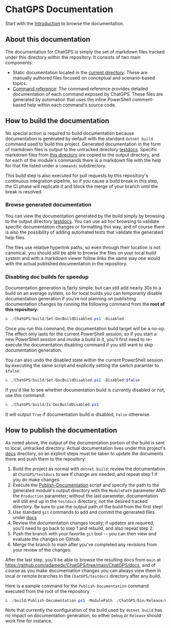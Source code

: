 ChatGPS Documentation
=====================

Start with the [Introduction](Introduction.md) to browse the documentation.

## About this documentation

The documentation for ChatGPS is simply the set of markdown files tracked under this directory within the repository. It consists of two main components:

* Static documentation located in the [current directory](.): These are manually authored files focused on conceptual and scenario-based topics.
* [Command reference](CommandReference.md): The command reference provides detailed documentation of each command exposed by ChatGPS. These files are generated by automation that uses the inline PowerShell comment-based help within each command's source code.

## How to build the documentation

No special action is required to build documentation because documentation is generated by default with the standard `dotnet build` command used to build this project. Generated documentation in the form of markdown files is output to the untracked directory [testdocs](../testdocs). Specific markdown files from [this directory](.) are copied to the output directory, and for each of the module's commands there is a markdown file with the help for that file listed under a `commands` subdirectory.

This build step is also executed for pull requests by this repository's continuous integration pipeline, so if you cause a build break in this step, the CI phase will replicate it and block the merge of your branch until the break is resolved.

### Browse generated documentation

You can view the documentation generated by the build simply by browsing to the output directory [testdocs](../testdocs). You can use ad hoc browsing to validate specific documentation changes or formatting this way, and of course there is also the possibility of adding automated tests that validate the generated help files.

The files use relative hyperlink paths, so even through their location is not canonical, you should still be able to browse the files on your local build system and with a markdown viewer follow links the same way one would with the actual published documentation in the repository.

### Disabling doc builds for speedup

Documentation generation is fairly simple, but can still add nearly 30s to a build on an average system, so for local builds you can temporarily disable documentation generation if you're not planning on publishing documentation changes by running the following command from the **root of this repository**:

```powershell
& ./ChatGPS/build/Set-DocBuildDisabled.ps1 -Disabled
```

Once you run this command, the documentation build target will be a no-op. The effect only lasts for the current PowerShell session, so if you start a new PowerShell session and invoke a build in it, you'll first need to re-execute the documentation disabling command if you still want to skip documentation generation.

You can also undo the disabled state within the current PowerShell session by executing the same script and explicitly setting the switch paramter to `$false`:

```powershell
& ./ChatGPS/build/Set-DocBuildDisabled.ps1 -Disabled:$false
```

If you'd like to see whether documentation build is currently disabled or not, use this command:

```powershell
& ./ChatGPS/build/Is-DocBuildDisabled.ps1
```

It will output `True` if documentation build is disabled, `False` otherwise.

## How to publish the documentation

As noted above, the output of the documentation portion of the build is sent to local, untracked directory. Actual documentation lives under this project's [docs](.) directory, so an explicit steps must be taken to update the documents there and push them to the repository:

1. Build the project as normal with `dotnet build`; review the documentation at `ChatGPS/testdocs` to see if change are needed, and repeat step 1 if you do make changes.
2. Execute the [Publish-Documentation](../build/Publish-Documentation.ps1) script and specify the path to the generated module's output directory with the `ModulePath` parameter AND the `Production` parameter; without the last parameter, documentation will still end up in the `testdocs` directory, not the desired tracked directory. Be sure to use the output path of the build from the first step!
3. Use standard `git` commands to add and commit the generated files under [docs](.)
4. Review the documentation changes locally; if updates are required, you'll need to go back to step 1 and rebuild, and also repeat step 2.
5. Push the branch with your favorite `git` tool -- you can then view and evaluate the changes on Github.
6. Merge the branch to main after you've completed any revisions from your review of the changes.

After the last step, you'll be able to browse the resulting docs from `main` at https://github.com/adamedx/ChatGPS/tree/main/ChatGPS/docs, and of course as you make documentation changes you can always view them in local or remote branches in the `ChatGPS/testdocs` directory after any build.

Here is a sample command for the `Publish-Documentation` command executed from the root of the repository

```powershell
& ./build/Publish-Documentation.ps1 -ModulePath ./ChatGPS/bin/Release/net8.0/Module/ChatGPS -Production
```

Note that currently the configuration of the build used by `dotnet build` has no impact on documentation generation, so either `Debug` or `Release` should work fine for instance.
